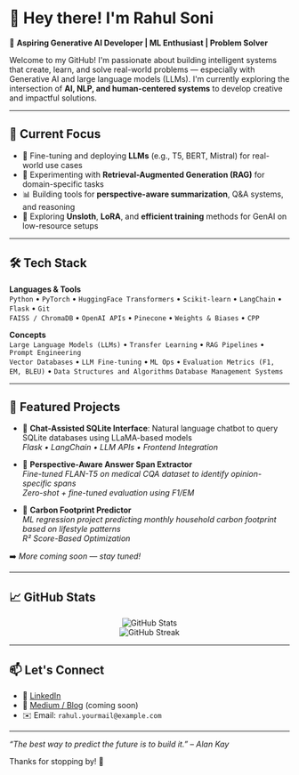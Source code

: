 # 👋 Hey there! I'm Rahul Soni

🎯 **Aspiring Generative AI Developer | ML Enthusiast | Problem Solver**

Welcome to my GitHub! I'm passionate about building intelligent systems that create, learn, and solve real-world problems — especially with Generative AI and large language models (LLMs). I'm currently exploring the intersection of **AI, NLP, and human-centered systems** to develop creative and impactful solutions.

---

## 🚀 Current Focus

- 🔬 Fine-tuning and deploying **LLMs** (e.g., T5, BERT, Mistral) for real-world use cases
- 🧠 Experimenting with **Retrieval-Augmented Generation (RAG)** for domain-specific tasks
- 📊 Building tools for **perspective-aware summarization**, Q&A systems, and reasoning
- 🧰 Exploring **Unsloth**, **LoRA**, and **efficient training** methods for GenAI on low-resource setups

---

## 🛠️ Tech Stack

**Languages & Tools**  
`Python` • `PyTorch` • `HuggingFace Transformers` • `Scikit-learn` • `LangChain` • `Flask` • `Git`  
`FAISS / ChromaDB` • `OpenAI APIs` • `Pinecone` • `Weights & Biases` • `CPP`

**Concepts**  
`Large Language Models (LLMs)` • `Transfer Learning` • `RAG Pipelines` • `Prompt Engineering`  
`Vector Databases` • `LLM Fine-tuning` • `ML Ops` • `Evaluation Metrics (F1, EM, BLEU)` • `Data Structures and Algorithms`
`Database Management Systems`

---

## 📁 Featured Projects

- 💬 **Chat-Assisted SQLite Interface**: Natural language chatbot to query SQLite databases using LLaMA-based models  
  _Flask • LangChain • LLM APIs • Frontend Integration_

- 🧠 **Perspective-Aware Answer Span Extractor**  
  _Fine-tuned FLAN-T5 on medical CQA dataset to identify opinion-specific spans_  
  _Zero-shot + fine-tuned evaluation using F1/EM_

- 🧪 **Carbon Footprint Predictor**  
  _ML regression project predicting monthly household carbon footprint based on lifestyle patterns_  
  _R² Score-Based Optimization_

➡️ _More coming soon — stay tuned!_

---

## 📈 GitHub Stats

<p align="center">
  <img src="https://github-readme-stats.vercel.app/api?username=Rstar-910&show_icons=true&theme=tokyonight" alt="GitHub Stats" />
  <br />
  <img src="https://github-readme-streak-stats.herokuapp.com?user=Rstar-910&theme=tokyonight&date_format=M%20j%5B%2C%20Y%5D" alt="GitHub Streak" />
</p>

---

## 📫 Let's Connect

- 💼 [LinkedIn](https://www.linkedin.com/in/your-profile)  
- 🧠 [Medium / Blog](https://your-blog.medium.com) (coming soon)  
- ✉️ Email: `rahul.yourmail@example.com`  

---

_“The best way to predict the future is to build it.” – Alan Kay_

Thanks for stopping by! 🌟
